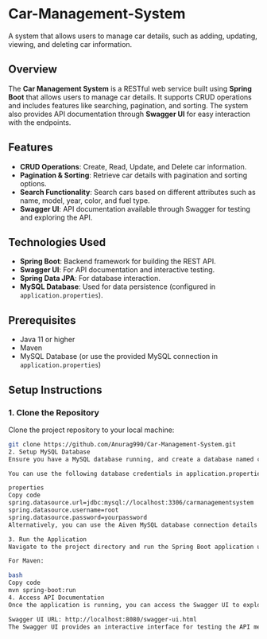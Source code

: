 # Car-Management-System
A system that allows users to manage car details, such as adding, updating, viewing, and deleting car information.

## Overview
The **Car Management System** is a RESTful web service built using **Spring Boot** that allows users to manage car details. It supports CRUD operations and includes features like searching, pagination, and sorting. The system also provides API documentation through **Swagger UI** for easy interaction with the endpoints.

## Features
- **CRUD Operations**: Create, Read, Update, and Delete car information.
- **Pagination & Sorting**: Retrieve car details with pagination and sorting options.
- **Search Functionality**: Search cars based on different attributes such as name, model, year, color, and fuel type.
- **Swagger UI**: API documentation available through Swagger for testing and exploring the API.

## Technologies Used
- **Spring Boot**: Backend framework for building the REST API.
- **Swagger UI**: For API documentation and interactive testing.
- **Spring Data JPA**: For database interaction.
- **MySQL Database**: Used for data persistence (configured in `application.properties`).

## Prerequisites
- Java 11 or higher
- Maven
- MySQL Database (or use the provided MySQL connection in `application.properties`)

## Setup Instructions

### 1. Clone the Repository
Clone the project repository to your local machine:

```bash
git clone https://github.com/Anurag990/Car-Management-System.git
2. Setup MySQL Database
Ensure you have a MySQL database running, and create a database named carmanagementsystem.

You can use the following database credentials in application.properties:

properties
Copy code
spring.datasource.url=jdbc:mysql://localhost:3306/carmanagementsystem
spring.datasource.username=root
spring.datasource.password=yourpassword
Alternatively, you can use the Aiven MySQL database connection details provided in the application.properties file.

3. Run the Application
Navigate to the project directory and run the Spring Boot application using Maven.

For Maven:

bash
Copy code
mvn spring-boot:run
4. Access API Documentation
Once the application is running, you can access the Swagger UI to explore and test the API endpoints.

Swagger UI URL: http://localhost:8080/swagger-ui.html
The Swagger UI provides an interactive interface for testing the API methods.
